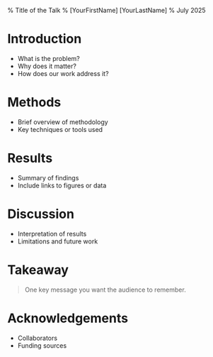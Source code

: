 % Title of the Talk
% [YourFirstName] [YourLastName]
% July 2025

# Introduction

- What is the problem?
- Why does it matter?
- How does our work address it?

# Methods

- Brief overview of methodology
- Key techniques or tools used

# Results

- Summary of findings
- Include links to figures or data

# Discussion

- Interpretation of results
- Limitations and future work

# Takeaway

> One key message you want the audience to remember.

# Acknowledgements

- Collaborators
- Funding sources
